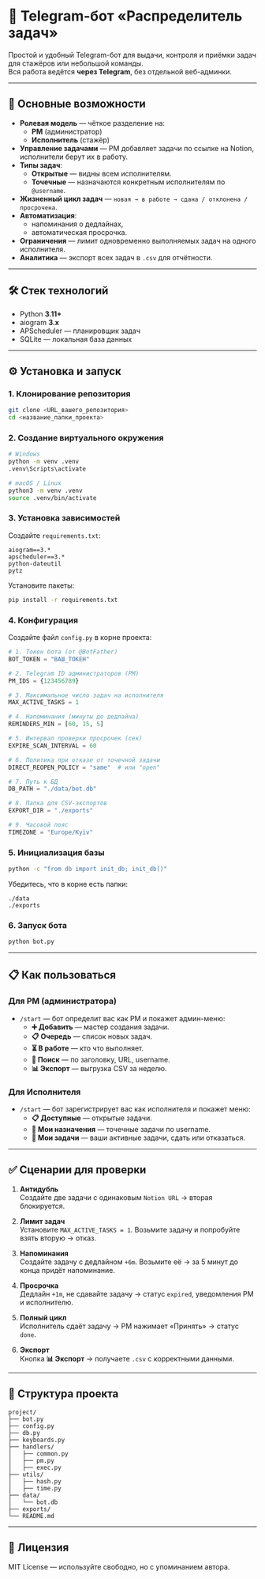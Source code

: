 # 📌 Telegram-бот «Распределитель задач»

Простой и удобный Telegram-бот для выдачи, контроля и приёмки задач для стажёров или небольшой команды.  
Вся работа ведётся **через Telegram**, без отдельной веб-админки.

---

## 🚀 Основные возможности

- **Ролевая модель** — чёткое разделение на:
  - **PM** (администратор)
  - **Исполнитель** (стажёр)
- **Управление задачами** — PM добавляет задачи по ссылке на Notion, исполнители берут их в работу.
- **Типы задач**:
  - **Открытые** — видны всем исполнителям.
  - **Точечные** — назначаются конкретным исполнителям по `@username`.
- **Жизненный цикл задач** — `новая → в работе → сдана / отклонена / просрочена`.
- **Автоматизация**:
  - напоминания о дедлайнах,
  - автоматическая просрочка.
- **Ограничения** — лимит одновременно выполняемых задач на одного исполнителя.
- **Аналитика** — экспорт всех задач в `.csv` для отчётности.

---

## 🛠 Стек технологий

- Python **3.11+**
- aiogram **3.x**
- APScheduler — планировщик задач
- SQLite — локальная база данных

---

## ⚙️ Установка и запуск

### 1. Клонирование репозитория
```bash
git clone <URL_вашего_репозитория>
cd <название_папки_проекта>
```

### 2. Создание виртуального окружения
```bash
# Windows
python -m venv .venv
.venv\Scripts\activate

# macOS / Linux
python3 -m venv .venv
source .venv/bin/activate
```

### 3. Установка зависимостей
Создайте `requirements.txt`:

```
aiogram==3.*
apscheduler==3.*
python-dateutil
pytz
```

Установите пакеты:
```bash
pip install -r requirements.txt
```

### 4. Конфигурация
Создайте файл `config.py` в корне проекта:

```python
# 1. Токен бота (от @BotFather)
BOT_TOKEN = "ВАШ_ТОКЕН"

# 2. Telegram ID администраторов (PM)
PM_IDS = {123456789}

# 3. Максимальное число задач на исполнителя
MAX_ACTIVE_TASKS = 1

# 4. Напоминания (минуты до дедлайна)
REMINDERS_MIN = [60, 15, 5]

# 5. Интервал проверки просрочек (сек)
EXPIRE_SCAN_INTERVAL = 60

# 6. Политика при отказе от точечной задачи
DIRECT_REOPEN_POLICY = "same"  # или "open"

# 7. Путь к БД
DB_PATH = "./data/bot.db"

# 8. Папка для CSV-экспортов
EXPORT_DIR = "./exports"

# 9. Часовой пояс
TIMEZONE = "Europe/Kyiv"
```

### 5. Инициализация базы
```bash
python -c "from db import init_db; init_db()"
```
Убедитесь, что в корне есть папки:
```
./data
./exports
```

### 6. Запуск бота
```bash
python bot.py
```

---

## 📋 Как пользоваться

### Для PM (администратора)
- `/start` — бот определит вас как PM и покажет админ-меню:
  - **➕ Добавить** — мастер создания задачи.
  - **📋 Очередь** — список новых задач.
  - **⏳ В работе** — кто что выполняет.
  - **🔎 Поиск** — по заголовку, URL, username.
  - **📊 Экспорт** — выгрузка CSV за неделю.

### Для Исполнителя
- `/start` — бот зарегистрирует вас как исполнителя и покажет меню:
  - **📋 Доступные** — открытые задачи.
  - **🎯 Мои назначения** — точечные задачи по username.
  - **👤 Мои задачи** — ваши активные задачи, сдать или отказаться.

---

## ✅ Сценарии для проверки

1. **Антидубль**  
   Создайте две задачи с одинаковым `Notion URL` → вторая блокируется.

2. **Лимит задач**  
   Установите `MAX_ACTIVE_TASKS = 1`. Возьмите задачу и попробуйте взять вторую → отказ.

3. **Напоминания**  
   Создайте задачу с дедлайном `+6m`. Возьмите её → за 5 минут до конца придёт напоминание.

4. **Просрочка**  
   Дедлайн `+1m`, не сдавайте задачу → статус `expired`, уведомления PM и исполнителю.

5. **Полный цикл**  
   Исполнитель сдаёт задачу → PM нажимает «Принять» → статус `done`.

6. **Экспорт**  
   Кнопка **📊 Экспорт** → получаете `.csv` с корректными данными.

---

## 📂 Структура проекта

```
project/
├── bot.py
├── config.py
├── db.py
├── keyboards.py
├── handlers/
│   ├── common.py
│   ├── pm.py
│   ├── exec.py
├── utils/
│   ├── hash.py
│   ├── time.py
├── data/
│   └── bot.db
├── exports/
└── README.md
```

---

## 📜 Лицензия
MIT License — используйте свободно, но с упоминанием автора.

